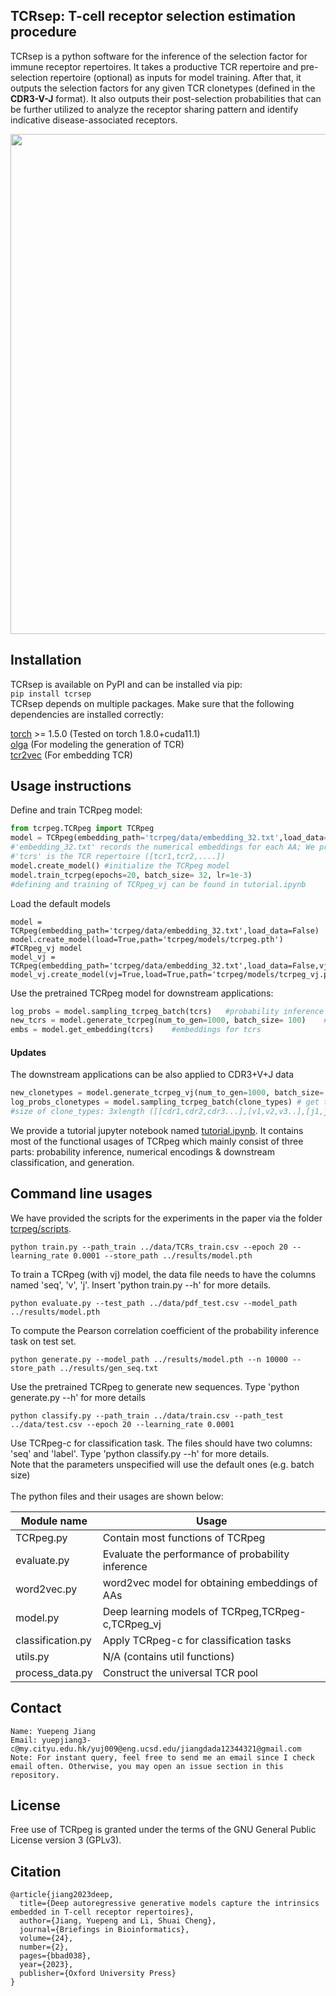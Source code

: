 ## TCRsep: T-cell receptor selection estimation procedure
TCRsep is a python software for the inference of the selection factor for immune receptor repertoires. It takes a productive TCR repertoire and pre-selection repertoire (optional) as inputs for model training. After that, it outputs the selection factors for any given TCR clonetypes (defined in the __CDR3-V-J__ format). It also outputs their post-selection probabilities that can be further utilized to analyze the receptor sharing pattern and identify indicative disease-associated receptors. 
 <br />

<img src="https://github.com/jiangdada1221/TCRsep/blob/main/figs/workflow_github.png" width="800"> <br />

## Installation
TCRsep is available on PyPI and can be installed via pip: <br />
 ```pip install tcrsep``` <br />
TCRsep depends on multiple packages. Make sure that the following dependencies are installed correctly:

[torch](https://pytorch.org/get-started/previous-versions/#v180) >= 1.5.0 (Tested on torch 1.8.0+cuda11.1)<br />
[olga](https://github.com/statbiophys/OLGA) (For modeling the generation of TCR) <br />
[tcr2vec](https://github.com/jiangdada1221/TCR2vec) (For embedding TCR) 

## Usage instructions

Define and train TCRpeg model:
```python
from tcrpeg.TCRpeg import TCRpeg
model = TCRpeg(embedding_path='tcrpeg/data/embedding_32.txt',load_data=True, path_train=tcrs) 
#'embedding_32.txt' records the numerical embeddings for each AA; We provide it under the 'tcrpeg/data/' folder.
#'tcrs' is the TCR repertoire ([tcr1,tcr2,....])
model.create_model() #initialize the TCRpeg model
model.train_tcrpeg(epochs=20, batch_size= 32, lr=1e-3) 
#defining and training of TCRpeg_vj can be found in tutorial.ipynb
```
Load the default models
```pyton
model = TCRpeg(embedding_path='tcrpeg/data/embedding_32.txt',load_data=False)
model.create_model(load=True,path='tcrpeg/models/tcrpeg.pth')
#TCRpeg_vj model
model_vj = TCRpeg(embedding_path='tcrpeg/data/embedding_32.txt',load_data=False,vj=True)
model_vj.create_model(vj=True,load=True,path='tcrpeg/models/tcrpeg_vj.pth')
```
Use the pretrained TCRpeg model for downstream applications:
```python
log_probs = model.sampling_tcrpeg_batch(tcrs)   #probability inference
new_tcrs = model.generate_tcrpeg(num_to_gen=1000, batch_size= 100)    #generation
embs = model.get_embedding(tcrs)    #embeddings for tcrs
```
#### Updates
The downstream applications can be also applied to CDR3+V+J data
```python
new_clonetypes = model.generate_tcrpeg_vj(num_to_gen=1000, batch_size= 100) #generation
log_probs_clonetypes = model.sampling_tcrpeg_batch(clone_types) # get the probs of CDR3_V_J
#size of clone_types: 3xlength ([[cdr1,cdr2,cdr3...],[v1,v2,v3..],[j1,j2,j3...]])
```

 We provide a tutorial jupyter notebook named [tutorial.ipynb](https://github.com/jiangdada1221/TCRpeg/blob/main/tutorial.ipynb). It contains most of the functional usages of TCRpeg which mainly consist of three parts: probability inference, numerical encodings & downstream classification, and generation. <br />

 ## Command line usages

 We have provided the scripts for the experiments in the paper via the folder [tcrpeg/scripts](https://github.com/jiangdada1221/TCRpeg/tree/main/tcrpeg/scripts). <br />

 ```
python train.py --path_train ../data/TCRs_train.csv --epoch 20 --learning_rate 0.0001 --store_path ../results/model.pth 
```
To train a TCRpeg (with vj) model, the data file needs to have the columns named 'seq', 'v', 'j'. Insert 'python train.py --h' for more details.<br />
```
python evaluate.py --test_path ../data/pdf_test.csv --model_path ../results/model.pth
```
To compute the Pearson correlation coefficient of the probability inference task on test set. <br />
```
python generate.py --model_path ../results/model.pth --n 10000 --store_path ../results/gen_seq.txt
```
Use the pretrained TCRpeg to generate new sequences. Type 'python generate.py --h' for more details <br />
```
python classify.py --path_train ../data/train.csv --path_test ../data/test.csv --epoch 20 --learning_rate 0.0001
```
Use TCRpeg-c for classification task. The files should have two columns: 'seq' and 'label'. Type 'python classify.py --h' for more details. <br /> 
Note that the parameters unspecified will use the default ones (e.g. batch size) <br /><br />
The python files and their usages are shown below: <br />

| Module name                                    | Usage                                              |    
|------------------------------------------------|----------------------------------------------------|
| TCRpeg.py                                      | Contain most functions of TCRpeg                   |
| evaluate.py                                    | Evaluate the performance of probability inference  |
| word2vec.py                                    | word2vec model for obtaining embeddings of AAs     |
| model.py                                       | Deep learning models of TCRpeg,TCRpeg-c,TCRpeg_vj  |
| classification.py                              | Apply TCRpeg-c for classification tasks            |
| utils.py                                       | N/A (contains util functions)                      |
| process_data.py                                | Construct the universal TCR pool                   |

## Contact
```
Name: Yuepeng Jiang
Email: yuepjiang3-c@my.cityu.edu.hk/yuj009@eng.ucsd.edu/jiangdada12344321@gmail.com
Note: For instant query, feel free to send me an email since I check email often. Otherwise, you may open an issue section in this repository.
```

## License

Free use of TCRpeg is granted under the terms of the GNU General Public License version 3 (GPLv3).

## Citation 
```
@article{jiang2023deep,
  title={Deep autoregressive generative models capture the intrinsics embedded in T-cell receptor repertoires},
  author={Jiang, Yuepeng and Li, Shuai Cheng},
  journal={Briefings in Bioinformatics},
  volume={24},
  number={2},
  pages={bbad038},
  year={2023},
  publisher={Oxford University Press}
}
```
